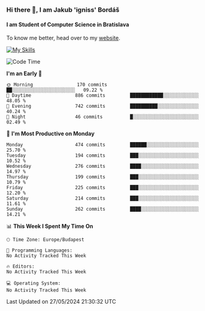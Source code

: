 ### Hi there 👋, I am Jakub 'igniss' Bordáš

#### I am Student of Computer Science in Bratislava
To know me better, head over to my [website](https://bordas.sk).

[![My Skills](https://skillicons.dev/icons?i=js,html,css,figma,svelte,java,kotlin,python,postgresql,typescript,nest,nodejs)](https://bordas.sk)


<!--START_SECTION:waka-->
![Code Time](http://img.shields.io/badge/Code%20Time-1%2C480%20hrs%205%20mins-blue)

**I'm an Early 🐤** 

```text
🌞 Morning                170 commits         ██░░░░░░░░░░░░░░░░░░░░░░░   09.22 % 
🌆 Daytime                886 commits         ████████████░░░░░░░░░░░░░   48.05 % 
🌃 Evening                742 commits         ██████████░░░░░░░░░░░░░░░   40.24 % 
🌙 Night                  46 commits          █░░░░░░░░░░░░░░░░░░░░░░░░   02.49 % 
```
📅 **I'm Most Productive on Monday** 

```text
Monday                   474 commits         ██████░░░░░░░░░░░░░░░░░░░   25.70 % 
Tuesday                  194 commits         ███░░░░░░░░░░░░░░░░░░░░░░   10.52 % 
Wednesday                276 commits         ████░░░░░░░░░░░░░░░░░░░░░   14.97 % 
Thursday                 199 commits         ███░░░░░░░░░░░░░░░░░░░░░░   10.79 % 
Friday                   225 commits         ███░░░░░░░░░░░░░░░░░░░░░░   12.20 % 
Saturday                 214 commits         ███░░░░░░░░░░░░░░░░░░░░░░   11.61 % 
Sunday                   262 commits         ████░░░░░░░░░░░░░░░░░░░░░   14.21 % 
```


📊 **This Week I Spent My Time On** 

```text
🕑︎ Time Zone: Europe/Budapest

💬 Programming Languages: 
No Activity Tracked This Week

🔥 Editors: 
No Activity Tracked This Week

💻 Operating System: 
No Activity Tracked This Week
```


 Last Updated on 27/05/2024 21:30:32 UTC
<!--END_SECTION:waka-->
